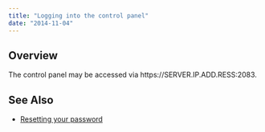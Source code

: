 ```yaml
---
title: "Logging into the control panel"
date: "2014-11-04"
---
```


<h2>Overview</h2> The control panel may be accessed via https://SERVER.IP.ADD.RESS:2083.

<h2>See Also</h2> <ul> <li><a title="Resetting your password" href="https://kb.apnscp.com/control-panel/resetting-your-password/">Resetting your password</a></li> </ul>
